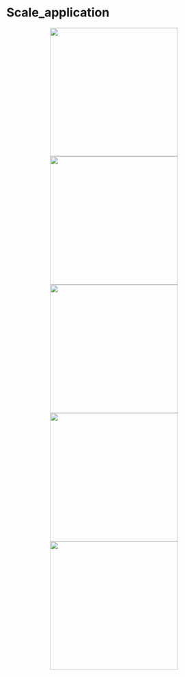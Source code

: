 # Scale_application
<div align="center">
  <img src="https://anonymfile.com/yKDYo/screenshot-2.png" height="300"/>
</div>
<div align="center">
  <img src="https://anonymfile.com/pdmYx/screenshot-3.png" height="300"/>
</div>
<div align="center">
  <img src="https://anonymfile.com/dr5R3/screenshot-4.png" height="300"/>
</div>
<div align="center">
  <img src="https://anonymfile.com/JOe3z/screenshot-5.png" height="300"/>
</div>
<div align="center">
  <img src="https://anonymfile.com/68Rzm/screenshot-6.png" height="300"/>
</div>
